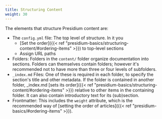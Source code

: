 ```yaml
---
title: Structuring Content
weight: 30
---
```

The elements that structure Presidium content are:
* The `config.yml` file: The top level of structure. In it you 
  * [Set the order]({{< ref "presidium-basics/structuring-content/#ordering-items" >}}) to top-level sections
  * Assign URL paths
* Folders: Folders in the `content/` folder organize documentation into sections. Folders can themselves contain folders; however it's recommended not to have more than three or four levels of subfolders.
* `_index.md` Files: One of these is required in each folder, to specify the section's title and other metadata. If the folder is contained in another folder, _index.md [sets its order]({{< ref "presidium-basics/structuring-content/#ordering-items" >}}) relative to other items in the containing folder. It can also contain introductory text for its (sub)section.
* Frontmatter: This includes the `weight` attribute, which is the recommended way of [setting the order of articles]({{< ref "presidium-basics/#ordering-items" >}}).